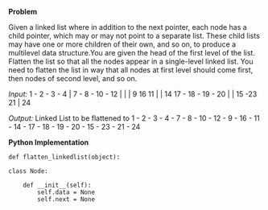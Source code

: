 **Problem**

Given a linked list where in addition to the next pointer, each node has a child pointer, which may or may not point to a separate list. These child lists may have one or more children of their own, and so on, to produce a multilevel data structure.You are given the head of the first level of the list. Flatten the list so that all the nodes appear in a single-level linked list. You need to flatten the list in way that all nodes at first level should come first, then nodes of second level, and so on.

*Input:*
1 - 2 - 3 - 4
    |
    7 - 8 - 10 - 12
    |   |    |
    9   16   11
    |   |
    14  17 - 18 - 19 - 20
    |                   |
    15 -23             21
        |
        24

*Output:*
Linked List to be flattened to
1 - 2 - 3 - 4 - 7 - 8 - 10 - 12 - 9 - 16 - 11 - 14 - 17 - 18 - 19 - 20 - 15 - 23 - 21 - 24

**Python Implementation**

```
def flatten_linkedlist(object):

class Node:

    def __init__(self):
        self.data = None
        self.next = None
```
